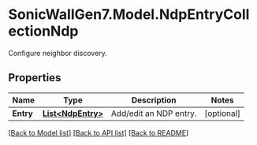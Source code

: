 # SonicWallGen7.Model.NdpEntryCollectionNdp
Configure neighbor discovery.

## Properties

Name | Type | Description | Notes
------------ | ------------- | ------------- | -------------
**Entry** | [**List&lt;NdpEntry&gt;**](NdpEntry.md) | Add/edit an NDP entry. | [optional] 

[[Back to Model list]](../README.md#documentation-for-models) [[Back to API list]](../README.md#documentation-for-api-endpoints) [[Back to README]](../README.md)

